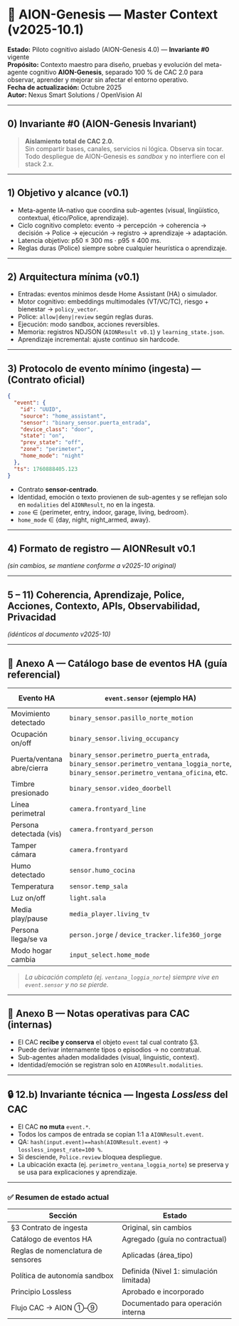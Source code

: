# 🧠 AION-Genesis — Master Context (v2025-10.1)
**Estado:** Piloto cognitivo aislado (AION-Genesis 4.0) — **Invariante #0** vigente  
**Propósito:** Contexto maestro para diseño, pruebas y evolución del meta-agente cognitivo **AION-Genesis**, separado 100 % de CAC 2.0 para observar, aprender y mejorar sin afectar el entorno operativo.  
**Fecha de actualización:** Octubre 2025  
**Autor:** Nexus Smart Solutions / OpenVision AI

---

## 0) Invariante #0 (AION-Genesis Invariant)
> **Aislamiento total de CAC 2.0.**  
> Sin compartir bases, canales, servicios ni lógica. Observa sin tocar. Todo despliegue de AION-Genesis es *sandbox* y no interfiere con el stack 2.x.

---

## 1) Objetivo y alcance (v0.1)
- Meta-agente IA-nativo que coordina sub-agentes (visual, lingüístico, contextual, ético/Police, aprendizaje).  
- Ciclo cognitivo completo: evento → percepción → coherencia → decisión → Police → ejecución → registro → aprendizaje → adaptación.  
- Latencia objetivo: p50 ≤ 300 ms · p95 ≤ 400 ms.  
- Reglas duras (Police) siempre sobre cualquier heurística o aprendizaje.

---

## 2) Arquitectura mínima (v0.1)
- Entradas: eventos mínimos desde Home Assistant (HA) o simulador.  
- Motor cognitivo: embeddings multimodales (VT/VC/TC), riesgo + bienestar → `policy_vector`.  
- Police: `allow|deny|review` según reglas duras.  
- Ejecución: modo sandbox, acciones reversibles.  
- Memoria: registros NDJSON (`AIONResult v0.1`) y `learning_state.json`.  
- Aprendizaje incremental: ajuste continuo sin hardcode.

---

## 3) Protocolo de evento mínimo (ingesta) — (Contrato oficial)
```json
{
  "event": {
    "id": "UUID",
    "source": "home_assistant",
    "sensor": "binary_sensor.puerta_entrada",
    "device_class": "door",
    "state": "on",
    "prev_state": "off",
    "zone": "perimeter",
    "home_mode": "night"
  },
  "ts": 1760888405.123
}
```
- Contrato **sensor-centrado**.  
- Identidad, emoción o texto provienen de sub-agentes y se reflejan solo en `modalities` del `AIONResult`, no en la ingesta.  
- `zone` ∈ {perimeter, entry, indoor, garage, living, bedroom}.  
- `home_mode` ∈ {day, night, night_armed, away}.

---

## 4) Formato de registro — **AIONResult v0.1**
*(sin cambios, se mantiene conforme a v2025-10 original)*

---

## 5 – 11) Coherencia, Aprendizaje, Police, Acciones, Contexto, APIs, Observabilidad, Privacidad  
*(idénticos al documento v2025-10)*

---

## 🧩 Anexo A — Catálogo base de eventos HA (guía referencial)
| Evento HA | `event.sensor` (ejemplo HA) | `device_class` | `state` / `prev_state` | `zone` | `home_mode` |
|---|---|---|---|---|---|
| Movimiento detectado | `binary_sensor.pasillo_norte_motion` | `motion` | `on/off` | `indoor` | `day|night|away|night_armed` |
| Ocupación on/off | `binary_sensor.living_occupancy` | `occupancy` | `on/off` | `living` | idem |
| Puerta/ventana abre/cierra | `binary_sensor.perimetro_puerta_entrada`, `binary_sensor.perimetro_ventana_loggia_norte`, `binary_sensor.perimetro_ventana_oficina`, etc. | `door` / `opening` | `on/off` | `perimeter` | idem |
| Timbre presionado | `binary_sensor.video_doorbell` | `door` | `on/off` | `perimeter` | `day|night` |
| Línea perimetral | `camera.frontyard_line` | `motion` | `on/off` | `perimeter` | `night|away|night_armed` |
| Persona detectada (vis) | `camera.frontyard_person` | `motion` | `on/off` | `perimeter` | idem |
| Tamper cámara | `camera.frontyard` | `tamper` | `on/off` | `perimeter` | `night|away|night_armed` |
| Humo detectado | `sensor.humo_cocina` | `smoke` | `on/off` | `indoor` | todos |
| Temperatura | `sensor.temp_sala` | `temperature` | `xx.x` | `living` | todos |
| Luz on/off | `light.sala` | `light` | `on/off` | `living` | todos |
| Media play/pause | `media_player.living_tv` | `media` | `play/pause/stop` | `living` | todos |
| Persona llega/se va | `person.jorge` / `device_tracker.life360_jorge` | `presence` | `home/not_home` | `global` | — |
| Modo hogar cambia | `input_select.home_mode` | `mode` | `day|night|away|night_armed` | `global` | — |

> *La ubicación completa (ej. `ventana_loggia_norte`) siempre vive en `event.sensor` y no se pierde.*

---

## 🧮 Anexo B — Notas operativas para CAC (internas)
- El CAC **recibe y conserva** el objeto `event` tal cual contrato §3.  
- Puede derivar internamente tipos o episodios → no contratual.  
- Sub-agentes añaden modalidades (visual, linguistic, context).  
- Identidad/emoción se registran solo en `AIONResult.modalities`.

---

## 🔒 12.b) Invariante técnica — Ingesta *Lossless* del CAC
- El CAC **no muta** `event.*`.  
- Todos los campos de entrada se copian 1:1 a `AIONResult.event`.  
- QA: `hash(input.event)==hash(AIONResult.event)` → `lossless_ingest_rate=100 %`.  
- Si desciende, `Police.review` bloquea despliegue.  
- La ubicación exacta (ej. `perimetro_ventana_loggia_norte`) se preserva y se usa para explicaciones y aprendizaje.

---

### ✅ Resumen de estado actual
| Sección | Estado |
|----------|---------|
| §3 Contrato de ingesta | Original, sin cambios |
| Catálogo de eventos HA | Agregado (guía no contractual) |
| Reglas de nomenclatura de sensores | Aplicadas (área_tipo) |
| Política de autonomía sandbox | Definida (Nivel 1: simulación limitada) |
| Principio Lossless | Aprobado e incorporado |
| Flujo CAC → AION ①–⑨ | Documentado para operación interna |
